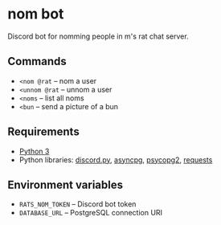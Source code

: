 # nom bot

Discord bot for nomming people in m's rat chat server.

## Commands

* `<nom @rat` – nom a user
* `<unnom @rat` – unnom a user
* `<noms` – list all noms
* `<bun` – send a picture of a bun

## Requirements

* [Python 3](https://www.python.org/downloads/)
* Python libraries: [discord.py](https://discordpy.readthedocs.io/en/latest/intro.html), [asyncpg](https://magicstack.github.io/asyncpg/), [psycopg2](https://pypi.org/project/psycopg2/), [requests](https://pypi.org/project/requests/)

## Environment variables

* `RATS_NOM_TOKEN` – Discord bot token
* `DATABASE_URL` – PostgreSQL connection URI